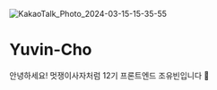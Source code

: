 ![KakaoTalk_Photo_2024-03-15-15-35-55](https://github.com/LikeLion-at-CAU-12th/Yuvin-Cho/assets/154900257/e6c79fbe-af04-4ce6-92d8-19cdd93e7235)

# Yuvin-Cho

안녕하세요! 멋쟁이사자처럼 12기 프론트엔드
조유빈입니다 🦁